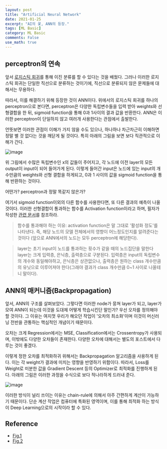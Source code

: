 ```yaml
---
layout: post
title: "Artificial Neural Network"
date: 2021-01-25
excerpt: "AI의 꽃, ANN의 등장."
tags: [ML Basic]
category: ML Basic
comments: False
use_math: true
---
```


## perceptron의 연속
앞서 [로지스틱 회귀](https://silverstar0727.github.io/ml%20basic/2021/01/05/%EB%A1%9C%EC%A7%80%EC%8A%A4%ED%8B%B1%ED%9A%8C%EA%B7%80/#)를 통해 이진 분류를 할 수 있다는 것을 배웠다. 
그러나 이러한 로지스틱 회귀는 단일한 직선으로 분류하는 것이기에, 직선으로 분류되지 않은 문제들에 대해서는 무용하다.

따라서, 이를 해결하기 위해 등장한 것이 ANN이다.
위에서의 로지스틱 회귀를 하나의 perceptron으로 본다면, perceptron은 다양한 독립변수들을 입력 받아 weights와 선형결합을 한 뒤, sigmoid function을 통해 0과 1사이의 결과 값을 반환한다.
ANN은 이러한 perceptron이 단일하지 않고 여러개 사용한다는 관점에서 출발한다.

언뜻보면 이러한 관점이 이해가 가지 않을 수도 있으나, 하나하나 차근차근히 이해하면 정말 별 것 없다는 것을 깨닫게 될 것이다. 
특히 아래의 그림을 보면 보다 직관적으로 이해가 간다. 

![image](https://user-images.githubusercontent.com/49096513/105300125-165dd100-5bfe-11eb-81fa-b1c272db8f63.png)


위 그림에서 수많은 독립변수인 x의 값들이 주어지고, 각 노드에 이전 layer의 모든 output이 input이 되어 들어가게 된다. 
이렇게 들어간 input은 노드에 있는 input의 개수만큼의 weights와 선형 결합을 하게되고, 0과 1 사이의 값을 sigmoid function을 통해 반환하는 것이다.

어떤가? perceptron과 정말 똑같지 않은가?

여기서 sigmoid function이외의 다른 함수를 사용한다면, 또 다른 결과의 예측이 나올 것이다. 
이러한 선형결합이 통과하는 함수를 Activation function이라고 하며, 필자가 작성한 [관련 문서](https://silverstar0727.github.io/ml%20basic/2021/01/06/Activation_Function/#)를 참조하라.

> 함수를 통과해야 하는 이유: activation function은 말 그대로 '활성화 정도'를 나타낸다. 
즉, 해당 노드의 모델 전체에서의 영향이 어느정도인지를 알려준다는 것이다
(앞으로 ANN에서의 노드는 모두 perceptron에 해당한다).

> layer는 초기 input이 노드를 통과하는 횟수가 같을 때의 노드집단을 말한다 layer는 크게 입력층, 은닉층, 출력층으로 구분된다.
입력층은 input의 독립변수의 개수와 동일해야하고, 은닉층은 상관없으나, 출력층은 원하는 class 개수만큼의 유닛으로 이루어져야 한다(그래야 결과가 class 개수만큼 0~1 사이로 나올테니 말이다).

## ANN의 매커니즘(Backpropagation)
앞서, ANN의 구조를 살펴보았다. 그렇다면 이러한 node가 뭉쳐 layer가 되고, layer가 모여 ANN이 되는데 이것을 도대체 어떻게 학습시킨단 말인가?
우선 오차를 정의해야 할 것이다. 그 이유는 여지껏 우리가 해오던 작업이 '오차의 최소화'이며 이것이 머신러닝 전반을 관통하는 핵심적인 개념이기 때문이다.

오차는 크게 Regression에서는 MSE, Classification에서는 Crossentropy가 사용되며, 이밖에도 다양한 오차들이 존재한다. 다양한 오차에 대해서는 별도의 포스트에서 다루는 것이 좋겠다.

이렇게 정한 오차를 최적화하귀 위해서는 Backpropagation 알고리즘을 사용하게 된다. 이는 각 weight가 결과에 미치는 영향을 반영하기 위함이다.
따라서, Loss를 Weight로 미분한 값을 Gradient Descent 등의 Optimizer로 최적화를 진행하게 된다.
아래의 그림은 이러한 과정을 수식으로 보다 적나라하게 드러내 준다.

![image](https://user-images.githubusercontent.com/49096513/105667983-c776ab00-5f1f-11eb-937f-6b3a01240997.png)

이러한 방식이 널리 쓰이는 이유는 chain-rule에 의해서 아주 간편하게 계산이 가능하기 때문이다. 단순 계산 작업은 컴퓨터에 특화된 영역이며, 이를 통해 최적화 하는 방식이 Deep Learning으로의 시작이라 할 수 있다.

## Reference
* [Fig.1](https://www.researchgate.net/figure/Artificial-neural-network-architecture-ANN-i-h-1-h-2-h-n-o_fig1_321259051)
* [Fig.2](https://www.youtube.com/watch?v=An5z8lR8asY)
